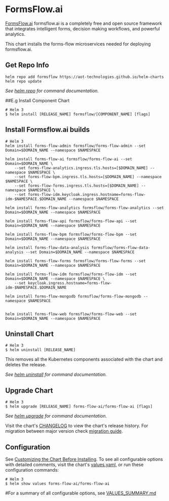 # FormsFlow.ai

[FormsFlow.ai](https://formsflow.ai/) formsflow.ai is a completely free and open source framework that integrates intelligent forms, decision making workflows, and powerful analytics.

This chart installs the forms-flow microservices needed for deploying formsflow.ai.

## Get Repo Info

```console
helm repo add formsflow https://aot-technologies.github.io/helm-charts
helm repo update
```

_See [helm repo](https://helm.sh/docs/helm/helm_repo/) for command documentation._

##E.g Install Component Chart
```console
# Helm 3
$ helm install [RELEASE_NAME] formsflow/[COMPONENT_NAME] [flags]
```


## Install Formsflow.ai builds
```console
# Helm 3
helm install forms-flow-admin formsflow/forms-flow-admin --set Domain=$DOMAIN_NAME --namespace $NAMESPACE

helm install forms-flow-ai formsflow/forms-flow-ai --set Domain=$DOMAIN_NAME \ 
	--set forms-flow-analytics.ingress.tls.hosts=[$DOMAIN_NAME] --namespace $NAMESPACE \
	--set forms-flow-bpm.ingress.tls.hosts=[$DOMAIN_NAME] --namespace $NAMESPACE \
	--set forms-flow-forms.ingress.tls.hosts=[$DOMAIN_NAME] --namespace $NAMESPACE \
	--set forms-flow-idm.keycloak.ingress.hostname=forms-flow-idm-$NAMESPACE.$DOMAIN_NAME --namespace $NAMESPACE
 
helm install forms-flow-analytics formsflow/forms-flow-analytics --set Domain=$DOMAIN_NAME --namespace $NAMESPACE

helm install forms-flow-api formsflow/forms-flow-api --set Domain=$DOMAIN_NAME --namespace $NAMESPACE

helm install forms-flow-bpm formsflow/forms-flow-bpm --set Domain=$DOMAIN_NAME --namespace $NAMESPACE

helm install forms-flow-data-analysis formsflow/forms-flow-data-analysis --set Domain=$DOMAIN_NAME --namespace $NAMESPACE

helm install forms-flow-forms formsflow/forms-flow-forms --set Domain=$DOMAIN_NAME --namespace $NAMESPACE

helm install forms-flow-idm formsflow/forms-flow-idm --set Domain=$DOMAIN_NAME --namespace $NAMESPACE \
	--set keycloak.ingress.hostname=forms-flow-idm-$NAMESPACE.$DOMAIN_NAME

helm install forms-flow-mongodb formsflow/forms-flow-mongodb --namespace $NAMESPACE


helm install forms-flow-web formsflow/forms-flow-web --set Domain=$DOMAIN_NAME --namespace $NAMESPACE

```
## Uninstall Chart

```console
# Helm 3
$ helm uninstall [RELEASE_NAME]
```

This removes all the Kubernetes components associated with the chart and deletes the release.

_See [helm uninstall](https://helm.sh/docs/helm/helm_uninstall/) for command documentation._

## Upgrade Chart

```console
# Helm 3
$ helm upgrade [RELEASE_NAME] forms-flow-ai/forms-flow-ai [flags]
```

_See [helm upgrade](https://helm.sh/docs/helm/helm_upgrade/) for command documentation._

Visit the chart's [CHANGELOG](./CHANGELOG.md) to view the chart's release history.
For migration between major version check [migration guide](#migration-guide).

## Configuration

See [Customizing the Chart Before Installing](https://helm.sh/docs/intro/using_helm/#customizing-the-chart-before-installing).
To see all configurable options with detailed comments, visit the chart's [values.yaml](./values.yaml), or run these configuration commands:

```console
# Helm 3
$ helm show values forms-flow-ai/forms-flow-ai
```

#For a summary of all configurable options, see [VALUES_SUMMARY.md](./VALUES_SUMMARY.md)
